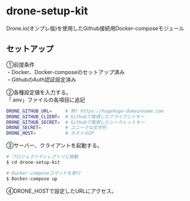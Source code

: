 # drone-setup-kit
Drone.io(オンプレ版)を使用したGithub接続用Docker-composeモジュール

## セットアップ

①前提条件  
・Docker、Docker-composeのセットアップ済み  
・GithubのAuth認証設定済み

②各種設定値を入力する。  
 「.env」ファイルの各項目に追記

```sh
DRONE_GITHUB_URL=     # 例) https://hogehoge-domainname.com
DRONE_GITHUB_CLIENT=  # Githubで取得したクライアントキー
DRONE_GITHUB_SECRET=  # Githubで取得したシークレットキー
DRONE_SECRET=         # ユニークな文字列
DRONE_HOST=           # ホストのIP

```

③サーバー、クライアントを起動する。

```sh
# プロジェクトディレクトリに移動
$ cd drone-setup-kit

# Docker-composeコマンドを実行
$ Docker-compose up

```

④DRONE_HOSTで設定したURLにアクセス。

